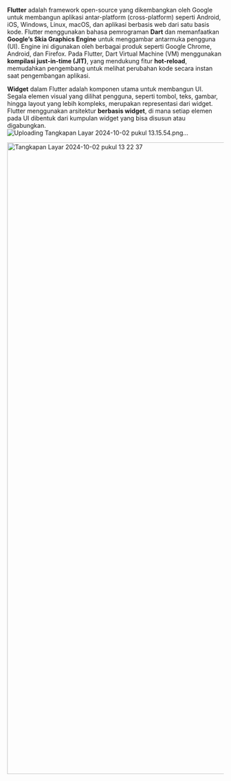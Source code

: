 **Flutter** adalah framework open-source yang dikembangkan oleh Google untuk membangun aplikasi antar-platform (cross-platform) seperti Android, iOS, Windows, Linux, macOS, dan aplikasi berbasis web dari satu basis kode. Flutter menggunakan bahasa pemrograman **Dart** dan memanfaatkan **Google’s Skia Graphics Engine** untuk menggambar antarmuka pengguna (UI). Engine ini digunakan oleh berbagai produk seperti Google Chrome, Android, dan Firefox. Pada Flutter, Dart Virtual Machine (VM) menggunakan **kompilasi just-in-time (JIT)**, yang mendukung fitur **hot-reload**, memudahkan pengembang untuk melihat perubahan kode secara instan saat pengembangan aplikasi.

**Widget** dalam Flutter adalah komponen utama untuk membangun UI. Segala elemen visual yang dilihat pengguna, seperti tombol, teks, gambar, hingga layout yang lebih kompleks, merupakan representasi dari widget. Flutter menggunakan arsitektur **berbasis widget**, di mana setiap elemen pada UI dibentuk dari kumpulan widget yang bisa disusun atau digabungkan.
![Uploading Tangkapan Layar 2024-10-02 pukul 13.15.54.png…]()

<img width="1470" alt="Tangkapan Layar 2024-10-02 pukul 13 22 37" src="https://github.com/user-attachments/assets/843f1c7a-bef4-43df-a33d-e994c9e3c6b7">






